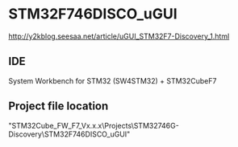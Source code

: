 # STM32F746DISCO_uGUI
<http://y2kblog.seesaa.net/article/uGUI_STM32F7-Discovery_1.html>

## IDE
System Workbench for STM32 (SW4STM32) + STM32CubeF7

## Project file location
"STM32Cube_FW_F7_Vx.x.x\Projects\STM32746G-Discovery\STM32F746DISCO_uGUI"
